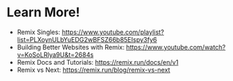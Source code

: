 # Learn More!

- Remix Singles: https://www.youtube.com/playlist?list=PLXoynULbYuEDG2wBFSZ66b85EIspy3fy6
- Building Better Websites with Remix: https://www.youtube.com/watch?v=KoSoLRlya9U&t=2684s
- Remix Docs and Tutorials: https://remix.run/docs/en/v1
- Remix vs Next: https://remix.run/blog/remix-vs-next